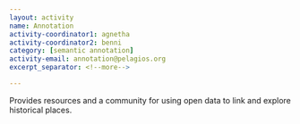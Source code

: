 ```yaml
---
layout: activity
name: Annotation
activity-coordinator1: agnetha
activity-coordinator2: benni
category: [semantic annotation]
activity-email: annotation@pelagios.org
excerpt_separator: <!--more-->

---
```

Provides resources and a community for using open data to link and explore historical places. <!--more-->
